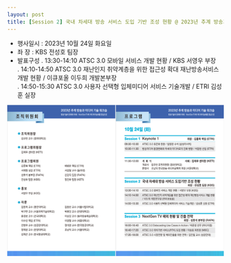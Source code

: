 ```yaml
---
layout: post
title: [Session 2] 국내 차세대 방송 서비스 도입 기반 조성 현황 @ 2023년 추계 방송과 미디어 기술 워크숍
---
```


- 행사일시 : 2023년 10월 24일 화요일
- 좌 장 : KBS 전성호 팀장
- 발표구성
   . 13:30-14:10  ATSC 3.0 모바일 서비스 개발 현황 / KBS 서영우 부장   
   . 14:10-14:50  ATSC 3.0 재난인지 취약계층을 위한 접근성 확대 재난방송서비스 개발 현황 / 이큐포올 이두희 개발본부장   
   . 14:50-15:30  ATSC 3.0 사용자 선택형 입체미디어 서비스 기술개발 / ETRI 김성훈 실장
   
![그림](/images/KIBME_2023_Fall_Workshop.png)

